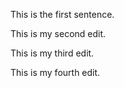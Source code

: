 This is the first sentence.

This is my second edit.

This is my third edit.

This is my fourth edit.